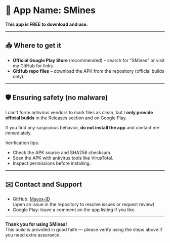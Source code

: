 # 📱 App Name: SMines

**This app is FREE to download and use.**

---

## 📥 Where to get it

- **Official Google Play Store** (recommended) – search for "SMines" or visit my GitHub for links.  
- **GitHub repo files** – download the APK from the repository (official builds only).

---

## 🛡 Ensuring safety (no malware)

I can't force antivirus vendors to mark files as clean, but I **only provide official builds** in the Releases section and on Google Play.  

If you find any suspicious behavior, **do not install the app** and contact me immediately.

Verification tips:
- Check the APK source and SHA256 checksum.  
- Scan the APK with antivirus tools like VirusTotal.  
- Inspect permissions before installing.  

---

## ✉️ Contact and Support

- GitHub: [Mavox-ID](https://github.com/Mavox-ID)  
  (open an issue in the repository to resolve issues or request review)  
- Google Play: leave a comment on the app listing if you like.  

---

**Thank you for using SMines!**  
This build is provided in good faith — please verify using the steps above if you need extra assurance.

